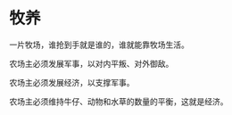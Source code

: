# 牧养

一片牧场，谁抢到手就是谁的，谁就能靠牧场生活。

农场主必须发展军事，以对内平叛、对外御敌。

农场主必须发展经济，以支撑军事。

农场主必须维持牛仔、动物和水草的数量的平衡，这就是经济。
